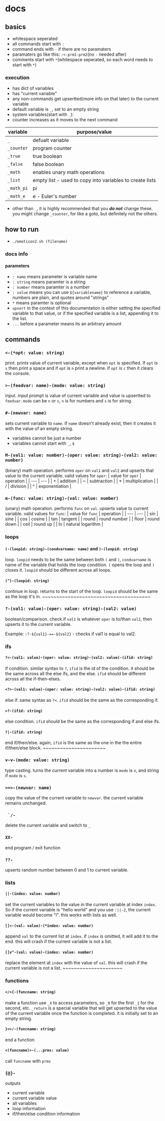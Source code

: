 # docs
## basics
+ whitespace seperated
+ all commands start with `:`
+ command ends with `-` if there are no paramaters
+ paramaters go like this: `:<-prm1-prm2`(no `-` needed after)
+ comments start with `*`(whitespace seperated, so each word needs to start with `*`)
### execution
+ has dict of variables
+ has "current variable"
+ any non-commands get upsertted(more info on that later) to the current variable
+ default variable is `_`, set to an empty string
+ system variables(start  with `_`):
+ counter increases as it moves to the next command

| variable | purpose/value |
| --- | --- |
| `_` | defualt variable |
| `_counter` | program counter |
| `_true` | true boolean |
| `_false` | false boolean |
| `_math` | enables unary math operations |
| `_list` | empty list - used to copy into variables to create lists |
| `_math_pi` | pi |
| `_math_e` | e - Euler's number |
+ other than `_`, it is highly recommended that you ***do not*** change these. you might change `_counter`, for like a goto, but definitely not the others.
## how to run
+ `./emoticon2.sh (filename)`
### docs info
#### parameters
+ `: name` means parameter is variable name
+ `: string` means paramter is a string
+ `: number` means paramter is a number
+ `: value` means you can use `${variablename}` to reference a variable, numbers are plain, and quotes around "strings"
+ `*` means paramter is optional
+ `upsert` in the context of this documentation is either setting the specified variable to that value, or if the specified variable is a list, appending it to the list.
+ `...` before a parameter means its an arbitrary amount

## commands
### `<-(*opt: value: string)`
print. prints value of current variable, except when `opt` is specified. If `opt` is `s` then print a space and if `opt` is `n` print a newline. if `opt` is `c` then it clears the console.
### `>-(feedvar: name)-(mode: value: string)`
input. input prompt is value of current variable and value is upsertted to `feedvar`. `mode` can be `n` or `s`, `n` is for numbers and `s` is for string.
### `#-(newvar: name)`
sets current variable to `name`. if `name` doesn't already exist, then it creates it with the value of an empty string.
+ variables cannot be just a number
+ variables cannot start with `_`, `$`
### `M-(val1: value: number)-(oper: value: string)-(val2: value: number)`
(binary) math operation. performs `oper` on `val1` and `val2` and upserts that value to the current variable. valid values for `oper`:
| value for `oper` | operation |
| --- | --- |
| + | addition |
| ~ | subtraction |
| * | multiplication |
| / | division |
| ^ | exponentiation |
### `m-(func: value: string)-(val: value: number)`
(unary) math operation. performs `func` on `val`. upserts value to current variable. valid values for `func`:
| value for `func` | operation |
| --- | --- |
| sin | sine |
| cos | cosine |
| tan | tangent |
| round | round number |
| floor | round down |
| ceil | round up |
| ln | natural logarithm |
### loops
#### `(-(loopid: string)-(condvarname: name)` and `)-(loopid: string)`
loop. `loopid` needs to be the same between both `(` and `)`, `condvarname` is name of the variable that holds the loop condition. `(` opens the loop and `)` closes it. `loopid` should be different across all loops.
#### `(^)-(loopid: string)`
continue in loop. returns to the start of the loop. `loopid` should be the same as the loop it's in.
\~~~~~~~~~~~~~~~~~~~~~~~~~~~~~~~~~~~~~~
### `?-(val1: value)-(oper: value: string)-(val2: value)`
boolean/comparison. check if `val1` is whatever `oper` is to/than `val2`, then upserts it to the current variable.

Example: `:?-${val1}-==-${val2}` - checks if val1 is equal to val2.
### ifs
#### `?<-(val1: value)-(oper: value: string)-(val2: value)-(ifid: string)`
if condition. similar syntax to `?`, `ifid` is the id of the condition. it should be the same across all the else ifs, and the else. `ifid` should be different across all the if-then-elses.
#### `<?>-(val1: value)-(oper: value: string)-(val2: value)-(ifid: string)`
else if. same syntax as `?<`. `ifid` should be the same as the corresponding if.
#### `>?-(ifid: string)`
else condition. `ifid` should be the same as the corresponding if and else ifs.
#### `?|-(ifid: string)`
end if/then/else. again, `ifid` is the same as the one in the the entire if/then/else block.
\~~~~~~~~~~~~~~~~~~~~~~
### `v~v-(mode: value: string)`
type casting. turns the current variable into a number is `mode` is `n`, and string if `mode` is `s`.
### `>=>-(newvar: name)`
copy the value of the current variable to `newvar`. the current variable remains unchanged.
### `` `/-``
delete the current variable and switch to `_`
### `XX-`
end program / exit function 
### `??-`
upserts random number between 0 and 1 to current variable.
### lists
#### `||-(index: value: number)`
set the current variables to the value in the current variable at index `index`. So if the current variable is "hello world" and you use `:||-2`, the current variable would become "l". this works with lists as well.
#### `[]<-(val: value)-(*index: value: number)`
append `val` to the current list at `index`. if `index` is omitted, it will add it to the end. this will crash if the current variable is not a list.
#### `[]v^-(val: value)-(index: value: number)`
replace the element at `index` with the value of `val`. this will crash if the current variable is not a list.
\~~~~~~~~~~~~~~~~~~~~~
### functions
#### `</>{-(funcname: string)`
make a function
use `_X` to access parameters, so `_0` for the first `_1` for the second, etc.
`_return` is a special variable that will get upserted to the value of the current variable once the function is completed. it is initially set to an empty string.
#### `}<>/-(funcname: string)`
end a function
#### `<(funcname)>-(...prms: value)`
call `funcname` with `prms`
### `{@}-`
outputs
+ current variable
+ current variable value
+ all variables
+ loop information
+ if/then/else condition information